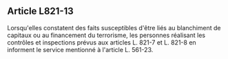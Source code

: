 Article L821-13
----
Lorsqu'elles constatent des faits susceptibles d'être liés au blanchiment de
capitaux ou au financement du terrorisme, les personnes réalisant les contrôles
et inspections prévus aux articles L. 821-7 et L. 821-8 en informent le service
mentionné à l'article L. 561-23.
